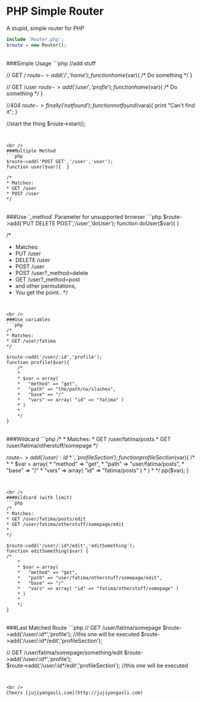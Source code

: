 PHP Simple Router
==================

A stupid, simple router for PHP

```php
include 'Router.php';
$route = new Router();
```

<br />
###Simple Usage
```php
//add stuff

// GET /
$route->add('/','home');
function home($var){ /* Do something */ }

// GET /user
$route->add('/user','profle');
function home($var){ /* Do something */ }

//404
$route->finally('notfound');
function notfound($vara){ print "Can't find it"; }

//start the thing
$route->start();
```


<br />
###Multiple Method
```php
$route->add('POST GET','/user','user');
function user($var){  }

/*
* Matches:
* GET /user
* POST /user
*/
```


<br />
###Use `_method` Parameter for unsupported browser
```php
$route->add('PUT DELETE POST','/user','doUser');
function doUser($var){  }

/*
* Matches:
* PUT /user
* DELETE /user
* POST /user
* POST /user?_method=delete
* GET /user?_method=post
* and other permutations,
* You get the point..
*/
```


<br />
###Use variables
```php
/*
* Matches:
* GET /user/fatima
*/

$route->add('/user/:id','profile');
function profile($var){ 
    /*
	*
	* $var = array(
	*   "method" => "get",
	*   "path" => "the/path/no/slashes",
	*	"base" => "/"
	*	"vars" => array( "id" => "fatima" )
	* )
	*
	*/
}	
```


<br />
###Wildcard
```php
/*
* Matches:
* GET /user/fatima/posts
* GET /user/fatima/otherstuff/somepage
*/

$route->add('/user/:id*','profileSection');
function profileSection($var){ 
    /*
	*
	* $var = array(
	*   "method" => "get",
	*   "path" => "user/fatima/posts",
	*	"base" => "/"
	*	"vars" => array( "id" => "fatima/posts" )
	* )
	*
	*/
	pp($var);
}
```


<br />
###Wildcard (with limit)
```php
/*
* Matches:
* GET /user/fatima/posts/edit
* GET /user/fatima/otherstuff/somepage/edit
* 
*/

$route->add('/user/:id*/edit','editSomething');
function editSomething($var) {
/*
    *
	* $var = array(
	*   "method" => "get",
	*   "path" => "user/fatima/otherstuff/somepage/edit",
	*	"base" => "/"
	*	"vars" => array( "id" => "fatima/otherstuff/somepage" )
	* )
	*
	*/		
}
```


<br />
###Last Matched Route
```php
// GET /user/fatima/somepage
$route->add('/user/:id*','profile');                //this one will be executed
$route->add('/user/:id*/edit','profileSection');


// GET /user/fatima/somepage/something/edit
$route->add('/user/:id*','profile');         
$route->add('/user/:id*/edit','profileSection');    //this one will be executed
```


<br />
Cheers [jujiyangasli.com](http://jujiyangasli.com)
